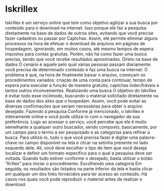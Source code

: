 Iskrillex
=========

Iskrillex é um serviço online que tem como objetivo agilizar a sua busca por conteúdo para o download na internet.  Isso porque ele faz a pesquisa diretamente na base de dados de outros sites, evitando que você precise fazer cadastros ou passar por Captchas.  Assim, ele permite eliminar alguns processos na hora de efetuar o download de arquivos em páginas de hospedagem, ignorando, em muitos casos, até mesmo tempos de espera impostos para contas gratuitas. Porém, não há como fazer uma busca precisa, sendo que você recebe resultados aproximados. Direto na base de dados  O cenário é aquele pelo qual várias pessoas passam diariamente: você precisa de determinado conteúdo e faz uma busca na internet. O problema é que, na hora de finalmente baixar o arquivo, começam os procedimentos variados: criação de uma conta para continuar, tempo de espera para executar a função de maneira gratuita, captchas indecifráveis e tantos outros inconvenientes.  Realizando uma busca  O objetivo do Iskrillex é evitar todo esse incômodo, buscando o material solicitado diretamente na base de dados dos sites que o hospedam. Assim, você pode evitar as diversas confirmações que seriam necessárias para obter o arquivo desejado. Fazendo a pesquisa  Conforme já mencionado, o Iskrillex é inteiramente online e você pode utilizá-lo com o navegador da sua preferência. Logo ao acessar o serviço, você percebe que ele é muito semelhante a qualquer outro buscador, sendo composto, basicamente, por um campo para o termo a ser pesquisado e as categorias para refinar a busca.  Para utilizá-lo, tudo o que você precisa fazer é digitar uma palavra-chave no campo disponível na tela e clicar na setinha presente no lado esquerdo dele. Ali, você deve escolher o tipo de item que você deseja localizar e definir um formato específico para o qual a pesquisa deve ser voltada. Quando tudo estiver conforme o desejado, basta utilizar o botão “Krillex” para iniciar o procedimento.  Escolhendo uma categoria  Em seguida, os resultados são listados na parte inferior da tela e basta clicar em qualquer um dos links fornecidos para ter acesso ao conteúdo. Há casos nos quais você pode reproduzir o material antes de realizar o download.
